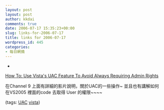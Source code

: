 ```yaml
---
layout: post
layout: post
author: kkdai
comments: true
date: 2006-07-17 15:35:23+00:00
slug: links-for-2006-07-17
title: links for 2006-07-17
wordpress_id: 445
categories:
- 每日網摘
---
```



	
  * 
		

[How To: Use Vista's UAC Feature To Avoid Always Requiring Admin Rights](http://channel9.msdn.com/Showpost.aspx?postid=209647)


		

在Channel 9 上面有詳細的影片說明，關於UAC的一些操作~ 並且也有講解如何在VS2005 裡面的code 去取得 User 的權限~~~~


		

(tags: [UAC](http://del.icio.us/kkdai/UAC) [vista](http://del.icio.us/kkdai/vista))


	


